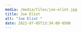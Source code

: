 ```yaml
---
media: /media/files/joe-eliot.jpg
title: Joe Eliot
alt: "Joe Eliot "
date: 2022-07-05T13:34:00-0500
---
```

